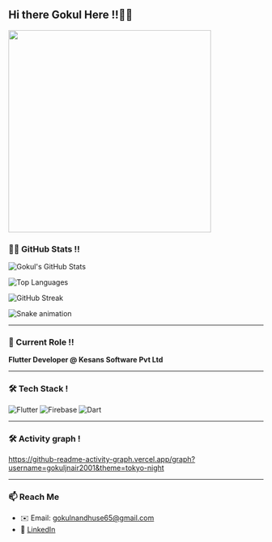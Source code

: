 ## Hi there Gokul Here !!👋😉

<img src="https://user-images.githubusercontent.com/74038190/212750147-854a394f-fee9-4080-9770-78a4b7ece53f.gif" width="400">  
<br>



### 👨‍💻 GitHub Stats !!

![Gokul's GitHub Stats](https://github-readme-stats.vercel.app/api?username=gokuljnair2001&show_icons=true&theme=tokyonight)

![Top Languages](https://github-readme-stats.vercel.app/api/top-langs/?username=gokuljnair2001&layout=compact&theme=tokyonight)

![GitHub Streak](https://github-readme-streak-stats.herokuapp.com/?user=gokuljnair2001&theme=tokyonight)

![Snake animation](https://github.com/gokuljnair2001/gokuljnair2001/blob/output/github-contribution-grid-snake.svg)

---

### 💼 Current Role !!
**Flutter Developer @ Kesans Software Pvt Ltd**

---

### 🛠️ Tech Stack !

![Flutter](https://img.shields.io/badge/Flutter-%2302569B.svg?style=for-the-badge&logo=flutter&logoColor=white)
![Firebase](https://img.shields.io/badge/Firebase-ffca28?style=for-the-badge&logo=firebase&logoColor=black)
![Dart](https://img.shields.io/badge/Dart-0175C2?style=for-the-badge&logo=dart&logoColor=white)

---

### 🛠️ Activity graph !

https://github-readme-activity-graph.vercel.app/graph?username=gokuljnair2001&theme=tokyo-night

---

### 📫 Reach Me

- ✉️ Email: gokulnandhuse65@gmail.com  
- 🔗 [LinkedIn](https://www.linkedin.com/in/gokul-j-nair-8b9b4b23a/)

